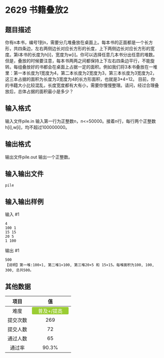 # 2629 书籍叠放2

## 题目描述

你有n本书，编号1到n，需要分几堆叠放在桌面上。每本书的正面都是一个长方形，共四条边，左右两侧边长对应长方形的长度，上下两侧边长对应长方形的宽度。第i本书的长度为h[i]，宽度为w[i]。你可以选择任意几本书分出任意的堆数。但是，叠放的时候要注意，每本书两两之间都保持上下左右四条边平行，不能旋转。每组叠放好的书都会在桌面上占据一定的面积。例如我们将3本书叠放在一堆里：第一本长度为1宽度为4，第二本长度为2宽度为3，第三本长度为3宽度为2，这三本占据的面积为长度为3宽度为4的长方形面积，也就是3*4=12。&nbsp;目前，你的书籍大小比较混乱，长度宽度都有大有小，需要你慢慢整理。请问，经过合理叠放后，总体占据的面积最小是多少？

## 输入格式

输入文件pile.in
输入第一行为正整数n，n<=50000。接着n行，每行两个正整数h[i],w[i]，均不超过100000000。

## 输出格式

输出文件pile.out
输出一个正整数。

## 输入输出文件

`pile`

## 输入输出样例

输入 #1
```
4
100 1
15 15
20 5
1 100
```
输出 #1
```
500
【说明】第一堆:100×1, 第二堆1×100, 第三堆20×5 和 15×15。每堆面积为100, 100, 300, 总共500。
```

## 其他数据

|项目|值|
|:---:|:---:|
|难度|<span style="text-align: center; display: inline-block; border-radius: 3px; color: white; width: 120px; height: 24px; background-color: yellowgreen">普及+/提高</span>|
|提交次数|$269$|
|提交人数|$72$|
|通过人数|$65$|
|通过率|$90.3\%$|

